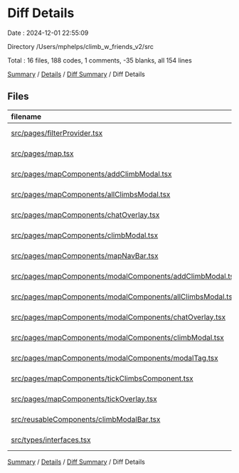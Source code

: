 # Diff Details

Date : 2024-12-01 22:55:09

Directory /Users/mphelps/climb_w_friends_v2/src

Total : 16 files, 188 codes, 1 comments, -35 blanks, all 154 lines

[Summary](results.md) / [Details](details.md) / [Diff Summary](diff.md) / Diff Details

## Files

| filename                                                                                                                  | language       | code | comment | blank | total |
| :------------------------------------------------------------------------------------------------------------------------ | :------------- | ---: | ------: | ----: | ----: |
| [src/pages/filterProvider.tsx](/src/pages/filterProvider.tsx)                                                             | TypeScript JSX |    0 |       0 |    -1 |    -1 |
| [src/pages/map.tsx](/src/pages/map.tsx)                                                                                   | TypeScript JSX |    0 |       0 |    -8 |    -8 |
| [src/pages/mapComponents/addClimbModal.tsx](/src/pages/mapComponents/addClimbModal.tsx)                                   | TypeScript JSX | -249 |     -11 |   -38 |  -298 |
| [src/pages/mapComponents/allClimbsModal.tsx](/src/pages/mapComponents/allClimbsModal.tsx)                                 | TypeScript JSX |  -26 |       0 |    -4 |   -30 |
| [src/pages/mapComponents/chatOverlay.tsx](/src/pages/mapComponents/chatOverlay.tsx)                                       | TypeScript JSX |   89 |       1 |     9 |    99 |
| [src/pages/mapComponents/climbModal.tsx](/src/pages/mapComponents/climbModal.tsx)                                         | TypeScript JSX | -207 |      -2 |   -35 |  -244 |
| [src/pages/mapComponents/mapNavBar.tsx](/src/pages/mapComponents/mapNavBar.tsx)                                           | TypeScript JSX |    0 |       0 |    -1 |    -1 |
| [src/pages/mapComponents/modalComponents/addClimbModal.tsx](/src/pages/mapComponents/modalComponents/addClimbModal.tsx)   | TypeScript JSX |  280 |      11 |    28 |   319 |
| [src/pages/mapComponents/modalComponents/allClimbsModal.tsx](/src/pages/mapComponents/modalComponents/allClimbsModal.tsx) | TypeScript JSX |   26 |       0 |     4 |    30 |
| [src/pages/mapComponents/modalComponents/chatOverlay.tsx](/src/pages/mapComponents/modalComponents/chatOverlay.tsx)       | TypeScript JSX |  -89 |      -1 |    -9 |   -99 |
| [src/pages/mapComponents/modalComponents/climbModal.tsx](/src/pages/mapComponents/modalComponents/climbModal.tsx)         | TypeScript JSX |  225 |       2 |    29 |   256 |
| [src/pages/mapComponents/modalComponents/modalTag.tsx](/src/pages/mapComponents/modalComponents/modalTag.tsx)             | TypeScript JSX |    3 |       0 |    -1 |     2 |
| [src/pages/mapComponents/tickClimbsComponent.tsx](/src/pages/mapComponents/tickClimbsComponent.tsx)                       | TypeScript JSX |   17 |       1 |    -9 |     9 |
| [src/pages/mapComponents/tickOverlay.tsx](/src/pages/mapComponents/tickOverlay.tsx)                                       | TypeScript JSX |  108 |       0 |    11 |   119 |
| [src/reusableComponents/climbModalBar.tsx](/src/reusableComponents/climbModalBar.tsx)                                     | TypeScript JSX |   11 |       0 |    -8 |     3 |
| [src/types/interfaces.tsx](/src/types/interfaces.tsx)                                                                     | TypeScript JSX |    0 |       0 |    -2 |    -2 |

[Summary](results.md) / [Details](details.md) / [Diff Summary](diff.md) / Diff Details
